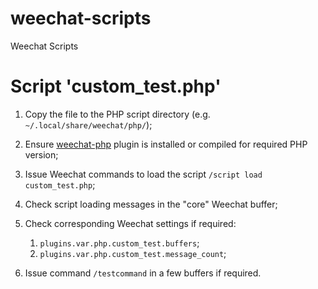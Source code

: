 # weechat-scripts
Weechat Scripts

# Script 'custom_test.php'

1. Copy the file to the PHP script directory (e.g. `~/.local/share/weechat/php/`);
2. Ensure [weechat-php](https://github.com/weechat/weechat/tree/master/src/plugins/php) plugin is installed or compiled for required PHP version;
3. Issue Weechat commands to load the script `/script load custom_test.php`;
4. Check script loading messages in the "core" Weechat buffer;
5. Check corresponding Weechat settings if required:

   1. `plugins.var.php.custom_test.buffers`;
   2. `plugins.var.php.custom_test.message_count`;

6. Issue command `/testcommand` in a few buffers if required.
